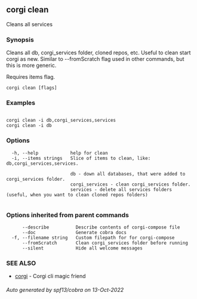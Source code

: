 ## corgi clean

Cleans all services

### Synopsis

Cleans all db, corgi_services folder, cloned repos, etc.
Useful to clean start corgi as new.
Similar to --fromScratch flag used in other commands, but this is more generic.

Requires items flag.


```
corgi clean [flags]
```

### Examples

```

corgi clean -i db,corgi_services,services
corgi clean -i db

```

### Options

```
  -h, --help            help for clean
  -i, --items strings   Slice of items to clean, like: db,corgi_services,services. 
                        		
                        db - down all databases, that were added to corgi_services folder.
                        corgi_services - clean corgi_services folder.
                        services - delete all services folders (useful, when you want to clean cloned repos folders)
                        		
```

### Options inherited from parent commands

```
      --describe          Describe contents of corgi-compose file
      --doc               Generate cobra docs
  -f, --filename string   Custom filepath for for corgi-compose
      --fromScratch       Clean corgi_services folder before running
      --silent            Hide all welcome messages
```

### SEE ALSO

* [corgi](corgi.md)	 - Corgi cli magic friend

###### Auto generated by spf13/cobra on 13-Oct-2022
